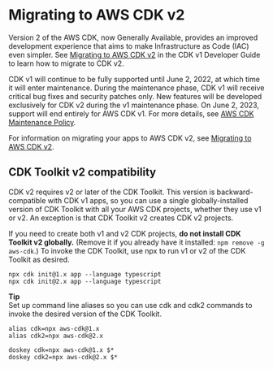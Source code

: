 # Migrating to AWS CDK v2<a name="work-with-cdk-v2"></a>

Version 2 of the AWS CDK, now Generally Available, provides an improved development experience that aims to make Infrastructure as Code \(IAC\) even simpler\. See [Migrating to AWS CDK v2](../../v2/guide/migrating-v2.html) in the CDK v1 Developer Guide to learn how to migrate to CDK v2\.

CDK v1 will continue to be fully supported until June 2, 2022, at which time it will enter maintenance\. During the maintenance phase, CDK v1 will receive critical bug fixes and security patches only\. New features will be developed exclusively for CDK v2 during the v1 maintenance phase\. On June 2, 2023, support will end entirely for AWS CDK v1\. For more details, see [AWS CDK Maintenance Policy](https://github.com/aws/aws-cdk-rfcs/blob/master/text/0079-cdk-2.0.md#aws-cdk-maintenance-policy)\.

For information on migrating your apps to AWS CDK v2, see [Migrating to AWS CDK v2](../../v2/guide/migrating-v2.html)\.

## CDK Toolkit v2 compatibility<a name="work-with-cdk-v2-cli"></a>

CDK v2 requires v2 or later of the CDK Toolkit\. This version is backward\-compatible with CDK v1 apps, so you can use a single globally\-installed version of CDK Toolkit with all your AWS CDK projects, whether they use v1 or v2\. An exception is that CDK Toolkit v2 creates CDK v2 projects\.

If you need to create both v1 and v2 CDK projects, **do not install CDK Toolkit v2 globally\.** \(Remove it if you already have it installed: `npm remove -g aws-cdk`\.\) To invoke the CDK Toolkit, use npx to run v1 or v2 of the CDK Toolkit as desired\.

```
npx cdk init@1.x app --language typescript
npx cdk init@2.x app --language typescript
```

**Tip**  
Set up command line aliases so you can use cdk and cdk2 commands to invoke the desired version of the CDK Toolkit\.  

```
alias cdk=npx aws-cdk@1.x
alias cdk2=npx aws-cdk@2.x
```

```
doskey cdk=npx aws-cdk@1.x $*
doskey cdk2=npx aws-cdk@2.x $*
```
